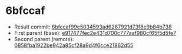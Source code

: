 # 6bfccaf
- Result commit: [6bfccaf99e5034593ad6267921d73f8e9b84b738](https://github.com/MarlinFirmware/Marlin/commit/6bfccaf99e5034593ad6267921d73f8e9b84b738)
- First parent (base): [e917477fec2e431d700c777aaf980cf65f5d5fe7](https://github.com/MarlinFirmware/Marlin/commit/e917477fec2e431d700c777aaf980cf65f5d5fe7)
- Second parent (remote): [0858fba1922be942a85cf28a9d4f6cce21862d55](https://github.com/MarlinFirmware/Marlin/commit/0858fba1922be942a85cf28a9d4f6cce21862d55)
